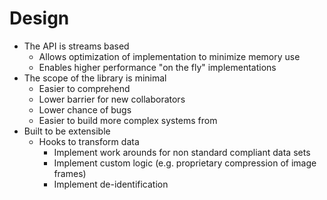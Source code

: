 # Design

* The API is streams based
  * Allows optimization of implementation to minimize memory use
  * Enables higher performance "on the fly" implementations
* The scope of the library is minimal
  * Easier to comprehend
  * Lower barrier for new collaborators
  * Lower chance of bugs
  * Easier to build more complex systems from
* Built to be extensible
  * Hooks to transform data
    * Implement work arounds for non standard compliant data sets
    * Implement custom logic (e.g. proprietary compression of image frames)
    * Implement de-identification